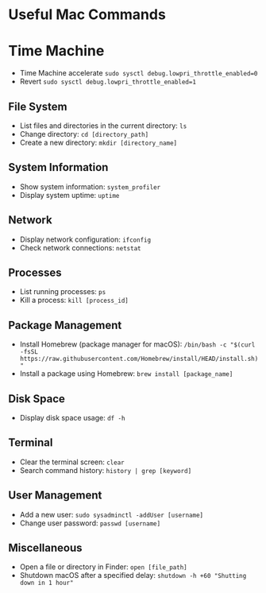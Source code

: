 # Useful Mac Commands

# Time Machine 

- Time Machine accelerate
`
sudo sysctl debug.lowpri_throttle_enabled=0
`
- Revert
`
sudo sysctl debug.lowpri_throttle_enabled=1
`

## File System
- List files and directories in the current directory:
  `
  ls
  `
- Change directory:
  `
  cd [directory_path]
  `
- Create a new directory:
  `
  mkdir [directory_name]
  `

## System Information
- Show system information:
  `
  system_profiler
  `
- Display system uptime:
  `
  uptime
  `

## Network
- Display network configuration:
  `
  ifconfig
  `
- Check network connections:
  `
  netstat
  `

## Processes
- List running processes:
  `
  ps
  `
- Kill a process:
  `
  kill [process_id]
  `

## Package Management
- Install Homebrew (package manager for macOS):
  `
  /bin/bash -c "$(curl -fsSL https://raw.githubusercontent.com/Homebrew/install/HEAD/install.sh)"
  `
- Install a package using Homebrew:
  `
  brew install [package_name]
  `

## Disk Space
- Display disk space usage:
  `
  df -h
  `

## Terminal
- Clear the terminal screen:
  `
  clear
  `
- Search command history:
  `
  history | grep [keyword]
  `

## User Management
- Add a new user:
  `
  sudo sysadminctl -addUser [username]
  `
- Change user password:
  `
  passwd [username]
  `

## Miscellaneous
- Open a file or directory in Finder:
  `
  open [file_path]
  `
- Shutdown macOS after a specified delay:
  `
  shutdown -h +60 "Shutting down in 1 hour"
  `